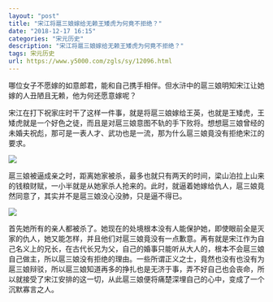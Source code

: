 ```yaml
---
layout: "post"
title: "宋江将扈三娘嫁给无赖王矮虎为何竟不拒绝？"
date: "2018-12-17 16:15"
categories: "宋元历史"
description: "宋江将扈三娘嫁给无赖王矮虎为何竟不拒绝？"
tags: 宋元历史
url: https://www.y5000.com/zgls/sy/12096.html
---
```






哪位女子不愿嫁的如意郎君，能和自己携手相伴。但水浒中的扈三娘明知宋江让她嫁的人丑陋且无赖，他为何还愿意嫁呢？

宋江在打下祝家庄时干了这样一件事，就是将扈三娘嫁给王英，也就是王矮虎，王矮虎就是一个好色之徒，而且是对扈三娘意图不轨的手下败将。想想扈三娘曾经的未婚夫祝彪，那可是一表人才、武功也是一流，那为什么扈三娘竟没有拒绝宋江的要求。

![](https://img.y5000.com/uploads/allimg/170203/1600192618-0.jpg)

扈三娘被逼成亲之时，距离她家被杀，最多也就只有两天的时间，梁山泊拉上山来的钱粮财赋，一小半就是从她家杀人抢来的。此时，就逼着她嫁给仇人，扈三娘竟然同意了，其实并不是扈三娘没心没肺，只是逼不得已。

![](https://img.y5000.com/uploads/allimg/170203/1600192644-1.jpg)

首先她所有的亲人都被杀了。她现在的处境根本没有人能保护她，即使眼前全是灭家的仇人，她又能怎样，并且他们对扈三娘竟没有一点歉意。再有就是宋江作为自己名义上的兄长，在古代长兄为父，自己的婚事只能听从大人的，根本不会扈三娘自己做主，所以扈三娘没有拒绝的理由。一些所谓正义之士，竟然也没有也没有为扈三娘辩驳，所以扈三娘知道再多的挣扎也是无济于事，弄不好自己也会丧命，所以就接受了宋江安排的这一切，从此扈三娘便将痛楚深埋自己的心中，变成了一个沉默寡言之人。
